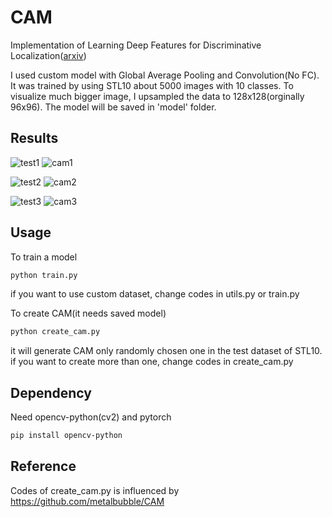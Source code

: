 # CAM

Implementation of Learning Deep Features for Discriminative Localization([arxiv](https://arxiv.org/pdf/1512.04150.pdf))

I used custom model with Global Average Pooling and Convolution(No FC).
It was trained by using STL10 about 5000 images with 10 classes. To visualize much bigger image, I upsampled the data to 128x128(orginally 96x96). The model will be saved in 'model' folder.


## Results
![test1](https://user-images.githubusercontent.com/25279765/36484699-7928832c-175d-11e8-9c8c-ac166404ce64.jpg) ![cam1](https://user-images.githubusercontent.com/25279765/36484700-7958af98-175d-11e8-80ce-7d8a6239308c.jpg)

![test2](https://user-images.githubusercontent.com/25279765/36484702-7b559ef0-175d-11e8-9359-4727cd4cadd9.jpg) ![cam2](https://user-images.githubusercontent.com/25279765/36484704-7b88e27e-175d-11e8-8032-95654cb1e051.jpg)

![test3](https://user-images.githubusercontent.com/25279765/36484707-7cda1332-175d-11e8-82a0-711c86a6a454.jpg) ![cam3](https://user-images.githubusercontent.com/25279765/36484708-7d05851c-175d-11e8-8141-ff4e23958c44.jpg)

## Usage
To train a model

```bash
python train.py
```

if you want to use custom dataset, change codes in utils.py or train.py

To create CAM(it needs saved model)
```bash
python create_cam.py
```

it will generate CAM only randomly chosen one in the test dataset of STL10. if you want to create more than one, change codes in create_cam.py

## Dependency

Need opencv-python(cv2) and pytorch
```bash
pip install opencv-python
```

## Reference

Codes of create_cam.py is influenced by https://github.com/metalbubble/CAM
